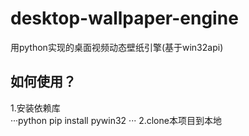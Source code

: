 # desktop-wallpaper-engine
用python实现的桌面视频动态壁纸引擎(基于win32api)
## 如何使用？
1.安装依赖库  
···python
pip install pywin32
···
2.clone本项目到本地  


